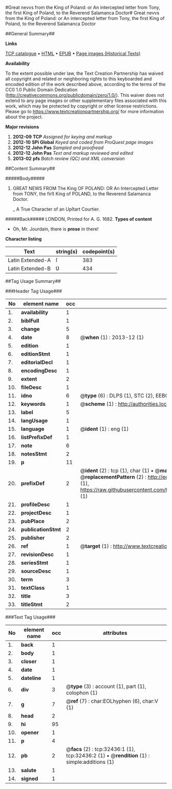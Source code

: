 #Great nevvs from the King of Poland: or An intercepted letter from Tony, the first King of Poland, to the Reverend Salamanca Doctor#
Great nevvs from the King of Poland: or An intercepted letter from Tony, the first King of Poland, to the Reverend Salamanca Doctor

##General Summary##

**Links**

[TCP catalogue](http://www.ota.ox.ac.uk/tcp/)  • 
[HTML](http://tei.it.ox.ac.uk/tcp/Texts-HTML/free/A41/A41933.html)  • 
[EPUB](http://tei.it.ox.ac.uk/tcp/Texts-EPUB/free/A41/A41933.epub) • 
[Page images (Historical Texts)](https://historicaltexts.jisc.ac.uk/eebo-99828009e)

**Availability**

To the extent possible under law, the Text Creation Partnership has waived all copyright and related or neighboring rights to this keyboarded and encoded edition of the work described above, according to the terms of the CC0 1.0 Public Domain Dedication (http://creativecommons.org/publicdomain/zero/1.0/). This waiver does not extend to any page images or other supplementary files associated with this work, which may be protected by copyright or other license restrictions. Please go to https://www.textcreationpartnership.org/ for more information about the project.

**Major revisions**

1. __2012-09__ __TCP__ *Assigned for keying and markup*
1. __2012-10__ __SPi Global__ *Keyed and coded from ProQuest page images*
1. __2012-12__ __John Pas__ *Sampled and proofread*
1. __2012-12__ __John Pas__ *Text and markup reviewed and edited*
1. __2013-02__ __pfs__ *Batch review (QC) and XML conversion*

##Content Summary##

#####Body#####

1. GREAT NEWS FROM The King OF POLAND: OR An Intercepted Letter from TONY, the firſt King of POLAND, to the Reverend Salamanca Doctor.

    _ A True Character of an Upſtart Courtier.

#####Back#####
LONDON, Printed for A. G. 1682.
**Types of content**

  * Oh, Mr. Jourdain, there is **prose** in there!

**Character listing**


|Text|string(s)|codepoint(s)|
|---|---|---|
|Latin Extended-A|ſ|383|
|Latin Extended-B|Ʋ|434|

##Tag Usage Summary##

###Header Tag Usage###

|No|element name|occ|attributes|
|---|---|---|---|
|1.|__availability__|1||
|2.|__biblFull__|1||
|3.|__change__|5||
|4.|__date__|8| @__when__ (1) : 2013-12 (1)|
|5.|__edition__|1||
|6.|__editionStmt__|1||
|7.|__editorialDecl__|1||
|8.|__encodingDesc__|1||
|9.|__extent__|2||
|10.|__fileDesc__|1||
|11.|__idno__|6| @__type__ (6) : DLPS (1), STC (2), EEBO-CITATION (1), PROQUEST (1), VID (1)|
|12.|__keywords__|1| @__scheme__ (1) : http://authorities.loc.gov/ (1)|
|13.|__label__|5||
|14.|__langUsage__|1||
|15.|__language__|1| @__ident__ (1) : eng (1)|
|16.|__listPrefixDef__|1||
|17.|__note__|6||
|18.|__notesStmt__|2||
|19.|__p__|11||
|20.|__prefixDef__|2| @__ident__ (2) : tcp (1), char (1)  •  @__matchPattern__ (2) : ([0-9\-]+):([0-9IVX]+) (1), (.+) (1)  •  @__replacementPattern__ (2) : http://eebo.chadwyck.com/downloadtiff?vid=$1&page=$2 (1), https://raw.githubusercontent.com/textcreationpartnership/Texts/master/tcpchars.xml#$1 (1)|
|21.|__profileDesc__|1||
|22.|__projectDesc__|1||
|23.|__pubPlace__|2||
|24.|__publicationStmt__|2||
|25.|__publisher__|2||
|26.|__ref__|1| @__target__ (1) : http://www.textcreationpartnership.org/docs/. (1)|
|27.|__revisionDesc__|1||
|28.|__seriesStmt__|1||
|29.|__sourceDesc__|1||
|30.|__term__|3||
|31.|__textClass__|1||
|32.|__title__|3||
|33.|__titleStmt__|2||


###Text Tag Usage###

|No|element name|occ|attributes|
|---|---|---|---|
|1.|__back__|1||
|2.|__body__|1||
|3.|__closer__|1||
|4.|__date__|1||
|5.|__dateline__|1||
|6.|__div__|3| @__type__ (3) : account (1), part (1), colophon (1)|
|7.|__g__|7| @__ref__ (7) : char:EOLhyphen (6), char:V (1)|
|8.|__head__|2||
|9.|__hi__|95||
|10.|__opener__|1||
|11.|__p__|4||
|12.|__pb__|2| @__facs__ (2) : tcp:32436:1 (1), tcp:32436:2 (1)  •  @__rendition__ (1) : simple:additions (1)|
|13.|__salute__|1||
|14.|__signed__|1||
